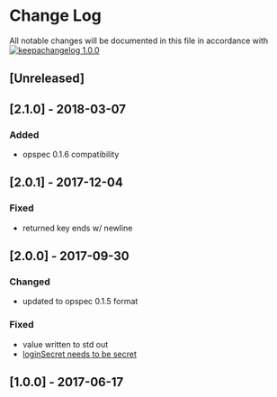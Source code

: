 # Change Log

All notable changes will be documented in this file in accordance with
[![keepachangelog 1.0.0](https://img.shields.io/badge/keepachangelog-1.0.0-brightgreen.svg)](http://keepachangelog.com/en/1.0.0/)

## \[Unreleased]

## \[2.1.0] - 2018-03-07

### Added

- opspec 0.1.6 compatibility

## \[2.0.1] - 2017-12-04

### Fixed

- returned key ends w/ newline

## \[2.0.0] - 2017-09-30

### Changed

- updated to opspec 0.1.5 format

### Fixed

- value written to std out
- [loginSecret needs to be secret](https://github.com/opspec-pkgs/azure.storage.account.key.get/issues/1)

## \[1.0.0] - 2017-06-17

